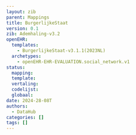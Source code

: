 ```yaml
---
layout: zib
parent: Mappings
title: BurgerlijkeStaat
version: 0.1
zib: Ademhaling-v3.2
openEHR:
  templates:
    - BurgerlijkeStaat-v3.1.1(2023NL)
  archetypes:
    - openEHR-EHR-EVALUATION.social_network.v1
status:
  mapping:
  template:
  vertaling:
  codelijst:
  globaal:
date: 2024-28-08T
authors:
  - DataHub
categories: []
tags: []
---
```

